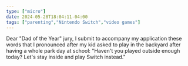 ```yaml
---
type: ["micro"]
date: 2024-05-28T18:04:11-04:00
tags: ["parenting","Nintendo Switch","video games"]
---
```

Dear "Dad of the Year" jury, I submit to accompany my application these words that I pronounced after my kid asked to play in the backyard after having a whole park day at school: "Haven't you played outside enough today? Let's stay inside and play Switch instead."
